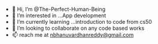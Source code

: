 - 👋 Hi, I’m @The-Perfect-Human-Being
- 👀 I’m interested in ...App development
- 🌱 I’m currently learning ...introduction to code from cs50
- 💞️ I’m looking to collaborate on any code based works
- 📫 reach me at nbhanuvardhanreddy@gmail.com

<!---
The-Perfect-Human-Being/The-Perfect-Human-Being is a ✨ special ✨ repository because its `README.md` (this file) appears on your GitHub profile.
You can click the Preview link to take a look at your changes.
--->
